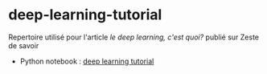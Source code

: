 # deep-learning-tutorial

Repertoire utilisé pour l'article *le deep learning, c'est quoi?* publié sur Zeste de savoir

* Python notebook : [deep learning tutorial](https://github.com/Orpheo298/deep-learning-tutorial/blob/master/deep_learning_tutorial.ipynb)
